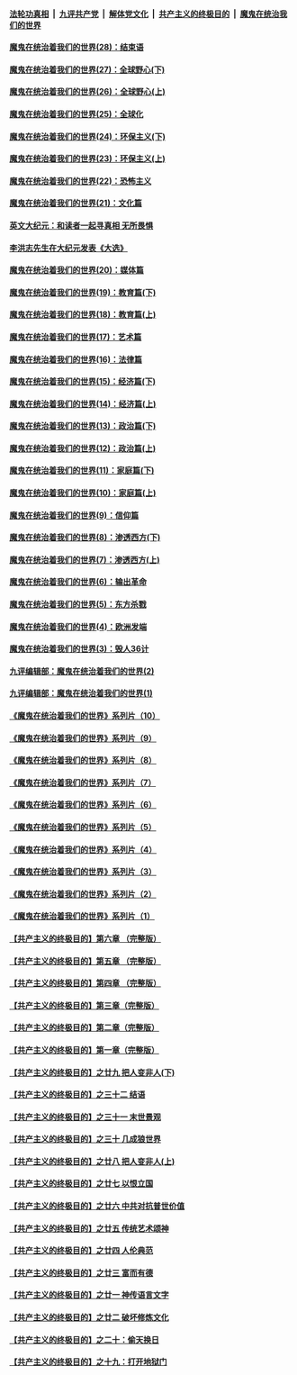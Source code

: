 ####  [法轮功真相](../../../../basic/blob/master/README.md?t=03281131) &nbsp;|&nbsp; [九评共产党](../../../../9ping.md/blob/master/README.md?t=03281131) &nbsp;|&nbsp; [解体党文化](../../../../jtdwh.md/blob/master/README.md?t=03281131)  &nbsp;|&nbsp; [共产主义的终极目的](../../../../gczydzjmd.md/blob/master/README.md?t=03281131) &nbsp;|&nbsp; [魔鬼在统治我们的世界](../../../../mgztzwmdsj.md/blob/master/README.md?t=03281131) 

#### [魔鬼在统治着我们的世界(28)：结束语](../pages/nsc422/n10936246.md?t=03281131) 

#### [魔鬼在统治着我们的世界(27)：全球野心(下)](../pages/nsc422/n10928319.md?t=03281131) 

#### [魔鬼在统治着我们的世界(26)：全球野心(上)](../pages/nsc422/n10900318.md?t=03281131) 

#### [魔鬼在统治着我们的世界(25)：全球化](../pages/nsc422/n10788205.md?t=03281131) 

#### [魔鬼在统治着我们的世界(24)：环保主义(下)](../pages/nsc422/n10695307.md?t=03281131) 

#### [魔鬼在统治着我们的世界(23)：环保主义(上)](../pages/nsc422/n10688613.md?t=03281131) 

#### [魔鬼在统治着我们的世界(22)：恐怖主义](../pages/nsc422/n10614727.md?t=03281131) 

#### [魔鬼在统治着我们的世界(21)：文化篇](../pages/nsc422/n10597706.md?t=03281131) 

#### [英文大纪元：和读者一起寻真相 无所畏惧](../pages/nsc422/n12542027.md?t=03281131) 

#### [李洪志先生在大纪元发表《大选》](../pages/nsc422/n12534746.md?t=03281131) 

#### [魔鬼在统治着我们的世界(20)：媒体篇](../pages/nsc422/n10586579.md?t=03281131) 

#### [魔鬼在统治着我们的世界(19)：教育篇(下)](../pages/nsc422/n10564808.md?t=03281131) 

#### [魔鬼在统治着我们的世界(18)：教育篇(上)](../pages/nsc422/n10526970.md?t=03281131) 

#### [魔鬼在统治着我们的世界(17)：艺术篇](../pages/nsc422/n10499093.md?t=03281131) 

#### [魔鬼在统治着我们的世界(16)：法律篇](../pages/nsc422/n10485969.md?t=03281131) 

#### [魔鬼在统治着我们的世界(15)：经济篇(下)](../pages/nsc422/n10469975.md?t=03281131) 

#### [魔鬼在统治着我们的世界(14)：经济篇(上)](../pages/nsc422/n10457370.md?t=03281131) 

#### [魔鬼在统治着我们的世界(13)：政治篇(下)](../pages/nsc422/n10448270.md?t=03281131) 

#### [魔鬼在统治着我们的世界(12)：政治篇(上)](../pages/nsc422/n10444576.md?t=03281131) 

#### [魔鬼在统治着我们的世界(11)：家庭篇(下)](../pages/nsc422/n10440961.md?t=03281131) 

#### [魔鬼在统治着我们的世界(10)：家庭篇(上)](../pages/nsc422/n10435448.md?t=03281131) 

#### [魔鬼在统治着我们的世界(9)：信仰篇](../pages/nsc422/n10432159.md?t=03281131) 

#### [魔鬼在统治着我们的世界(8)：渗透西方(下)](../pages/nsc422/n10429603.md?t=03281131) 

#### [魔鬼在统治着我们的世界(7)：渗透西方(上)](../pages/nsc422/n10426013.md?t=03281131) 

#### [魔鬼在统治着我们的世界(6)：输出革命](../pages/nsc422/n10421536.md?t=03281131) 

#### [魔鬼在统治着我们的世界(5)：东方杀戮](../pages/nsc422/n10417707.md?t=03281131) 

#### [魔鬼在统治着我们的世界(4)：欧洲发端](../pages/nsc422/n10414890.md?t=03281131) 

#### [魔鬼在统治着我们的世界(3)：毁人36计](../pages/nsc422/n10411583.md?t=03281131) 

#### [九评编辑部：魔鬼在统治着我们的世界(2)](../pages/nsc422/n10410036.md?t=03281131) 

#### [九评编辑部：魔鬼在统治着我们的世界(1)](../pages/nsc422/n10406825.md?t=03281131) 

#### [《魔鬼在统治着我们的世界》系列片（10）](../pages/nsc422/n12292670.md?t=03281131) 

#### [《魔鬼在统治着我们的世界》系列片（9）](../pages/nsc422/n12290859.md?t=03281131) 

#### [《魔鬼在统治着我们的世界》系列片（8）](../pages/nsc422/n12287445.md?t=03281131) 

#### [《魔鬼在统治着我们的世界》系列片（7）](../pages/nsc422/n12283425.md?t=03281131) 

#### [《魔鬼在统治着我们的世界》系列片（6）](../pages/nsc422/n12282314.md?t=03281131) 

#### [《魔鬼在统治着我们的世界》系列片（5）](../pages/nsc422/n12281419.md?t=03281131) 

#### [《魔鬼在统治着我们的世界》系列片（4）](../pages/nsc422/n12274024.md?t=03281131) 

#### [《魔鬼在统治着我们的世界》系列片（3）](../pages/nsc422/n12271322.md?t=03281131) 

#### [《魔鬼在统治着我们的世界》系列片（2）](../pages/nsc422/n12269049.md?t=03281131) 

#### [《魔鬼在统治着我们的世界》系列片（1）](../pages/nsc422/n12267575.md?t=03281131) 

#### [【共产主义的终极目的】第六章 （完整版）](../pages/nsc422/n11428913.md?t=03281131) 

#### [【共产主义的终极目的】第五章 （完整版）](../pages/nsc422/n11428912.md?t=03281131) 

#### [【共产主义的终极目的】第四章 （完整版）](../pages/nsc422/n11428907.md?t=03281131) 

#### [【共产主义的终极目的】第三章（完整版）](../pages/nsc422/n11428848.md?t=03281131) 

#### [【共产主义的终极目的】第二章（完整版）](../pages/nsc422/n11428831.md?t=03281131) 

#### [【共产主义的终极目的】第一章（完整版）](../pages/nsc422/n11417651.md?t=03281131) 

#### [【共产主义的终极目的】之廿九 把人变非人(下)](../pages/nsc422/n11344140.md?t=03281131) 

#### [【共产主义的终极目的】之三十二 结语](../pages/nsc422/n11360535.md?t=03281131) 

#### [【共产主义的终极目的】之三十一 末世景观](../pages/nsc422/n11351129.md?t=03281131) 

#### [【共产主义的终极目的】之三十 几成狼世界](../pages/nsc422/n11348280.md?t=03281131) 

#### [【共产主义的终极目的】之廿八 把人变非人(上)](../pages/nsc422/n11340492.md?t=03281131) 

#### [【共产主义的终极目的】之廿七 以恨立国](../pages/nsc422/n11336944.md?t=03281131) 

#### [【共产主义的终极目的】之廿六 中共对抗普世价值](../pages/nsc422/n11324785.md?t=03281131) 

#### [【共产主义的终极目的】之廿五 传统艺术颂神](../pages/nsc422/n11296396.md?t=03281131) 

#### [【共产主义的终极目的】之廿四 人伦典范](../pages/nsc422/n11296397.md?t=03281131) 

#### [【共产主义的终极目的】之廿三 富而有德](../pages/nsc422/n11283598.md?t=03281131) 

#### [【共产主义的终极目的】之廿一 神传语言文字](../pages/nsc422/n11263265.md?t=03281131) 

#### [【共产主义的终极目的】之廿二 破坏修炼文化](../pages/nsc422/n11245728.md?t=03281131) 

#### [【共产主义的终极目的】之二十：偷天换日](../pages/nsc422/n11238846.md?t=03281131) 

#### [【共产主义的终极目的】之十九：打开地狱门](../pages/nsc422/n11206376.md?t=03281131) 

